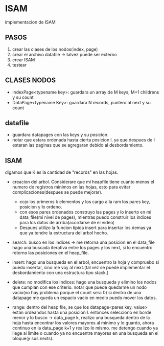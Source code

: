 # ISAM
implementacion de ISAM


## PASOS
1. crear las clases de los nodos(index, page)
2. crear el archivo datafile -> talvez puede ser externo
3. crear ISAM
4. testear




## CLASES NODOS
- IndexPage\<typename key>: guardara un array de M keys, M+1 childrens y su count
- DataPage\<typename Key>: guardara N records, puntero al next y su count


## datafile
- guardara datapages con las keys y su posicion. 
- notar que estara ordenada hasta cierta posicion l. ya que despues de l estaran las paginas que se agregaran debido al desbordamiento.

## ISAM
digamos que K es la cantidad de "records" en las hojas.
- creacion del arbol. Considerare que mi heapfile tiene cuanto menos el numero de registros minimos en las hojas, esto para evitar complicaciones(despues se puede mejorar).
    - cojo los primeros k elementos y los cargo a la ram los pares key, posicion y lo ordeno. 
    - con esos pares ordenados construyo las pages y lo inserto en mi data_file(mi nivel de pages), mientras puedo construir los indices para los datos de arriba(acordarse de el video)
    - Despues utilizo la funcion tipica insert para insertar los demas ya que ya tendre la estructura del arbol hecho.

- search: busco en los indices -> me retorna una posicion en el data_file hago una buscada iterativa entre los pages y los next, si lo encuentro retorno las posiciones en el heap_file.
- insert: hago una busqueda en el arbol, encuentro la hoja y compruebo si puedo insertar, sino me voy al next.(tal vez se puede implementar el desbordamiento con una estructura tipo stack.)
- delete: no modifica los indices: hago una busqueda y elimino los nodos que cumplan con ese criterio. notar que puede quedarme un nodo vacio(no hay problema porque el count sera 0) si dentro de una datapage me queda un espacio vacio en medio puedo mover los datos.
- range: dentro del heap file, se que los datapage\<pares key, value> estan ordeandos hasta una posicion l. entonces selecciono en borde menor y lo busco -> data_page k, realizo una busqueda dentro de la hoja hasta encontrar los valores mayores al minimo y lo guardo, ahora continuo en la data_page k+1 y realizo lo mismo. me detengo cuando ya llege al limite o cuando ya no encuentre mayores en una busqueda en el bloque(y sus nexts).





